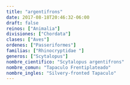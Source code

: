 ```yaml
---
title: "argentifrons"
date: 2017-08-18T20:46:32-06:00
draft: false
reinos: ["Animalia"]
divisiones: ["Chordata"]
clases: ["Aves"]
ordenes: ["Passeriformes"]
familias: ["Rhinocryptidae "]
generos: ["Scytalopus"]
nombre_cientifico: "Scytalopus argentifrons"
nombre_comun: "Tapaculo Frentiplateado"
nombre_ingles: "Silvery-fronted Tapaculo"
---
```

